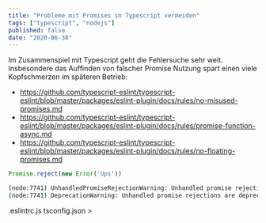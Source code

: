 ```yaml
---
title: "Probleme mit Promises in Typescript vermeiden"
tags: ["typescript", "nodejs"]
published: false
date: "2020-06-30"
---
```


Im Zusammenspiel mit Typescript geht die Fehlersuche sehr weit. Insbesondere das Auffinden von falscher Promise Nutzung spart einen viele Kopfschmerzen im späteren Betrieb:

- https://github.com/typescript-eslint/typescript-eslint/blob/master/packages/eslint-plugin/docs/rules/no-misused-promises.md
- https://github.com/typescript-eslint/typescript-eslint/blob/master/packages/eslint-plugin/docs/rules/promise-function-async.md
- https://github.com/typescript-eslint/typescript-eslint/blob/master/packages/eslint-plugin/docs/rules/no-floating-promises.md

```typescript
Promise.reject(new Error('Ups'))
```

```bash
(node:7741) UnhandledPromiseRejectionWarning: Unhandled promise rejection (rejection id: 1): Error: Ups
(node:7741) DeprecationWarning: Unhandled promise rejections are deprecated. In the future, promise rejections that are not handled will terminate the Node.js process with a non-zero exit code. */
```

.eslintrc.js
tsconfig.json > 